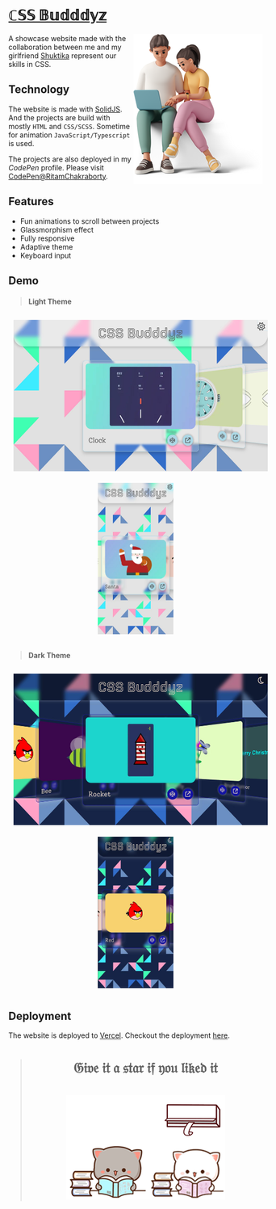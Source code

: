 <h1><u>ℂ𝕊𝕊 𝔹𝕦𝕕𝕕𝕕𝕪𝕫</u></h1>
<img align="right" src=".screenshots/budddyz.png" alt="Me and my css buddy">


A showcase website made with the collaboration between me and my girlfriend [Shuktika](https://github.com/Shuktika15) represent our skills in CSS.

## Technology

The website is made with [SolidJS](https://www.solidjs.com/). And the projects are build with mostly `HTML`
and `CSS/SCSS`.
Sometime for animation `JavaScript/Typescript` is used.

The projects are also deployed in my *CodePen* profile. Please
visit [CodePen@RitamChakraborty](https://codepen.io/RitamChakraborty/).

## Features

- Fun animations to scroll between projects
- Glassmorphism effect
- Fully responsive
- Adaptive theme
- Keyboard input

## Demo

> #### Light Theme

<p align="center">
    <img src=".screenshots/light1.jpg" alt="Desktop view in light theme" height="300" width="520" hspace="10" vspace="10">
    <img src=".screenshots/light2.jpg" alt="Mobile view in light theme" height="300" width="150" hspace="10" vspace="10">
</p>

> #### Dark Theme

<p align="center">
    <img src=".screenshots/dark1.jpg" alt="Desktop view in dark theme" height="300" width="520" hspace="10" vspace="10">
    <img src=".screenshots/dark2.jpg" alt="Mobile view in dark theme" height="300" width="150" hspace="10" vspace="10">
</p>

## Deployment

The website is deployed to [Vercel](https://vercel.com). Checkout the deployment [here](https://cssbudddyz.vercel.app/).

<blockquote align="center">
    <h1>𝔊𝔦𝔳𝔢 𝔦𝔱 𝔞 𝔰𝔱𝔞𝔯 𝔦𝔣 𝔶𝔬𝔲 𝔩𝔦𝔨𝔢𝔡 𝔦𝔱</h1>
    <br>
    <img src=".screenshots/mochi-peach.gif">
</blockquote>